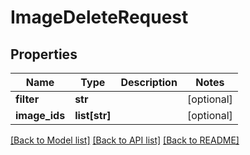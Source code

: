 # ImageDeleteRequest

## Properties
Name | Type | Description | Notes
------------ | ------------- | ------------- | -------------
**filter** | **str** |  | [optional] 
**image_ids** | **list[str]** |  | [optional] 

[[Back to Model list]](../README.md#documentation-for-models) [[Back to API list]](../README.md#documentation-for-api-endpoints) [[Back to README]](../README.md)


